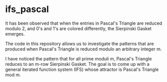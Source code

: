 # ifs_pascal

It has been observed that when the entries in Pascal's Triangle are reduced
modulo 2, and 0's and 1's are colored differently, the Sierpinski
Gasket emerges. 

The code in this repository allows us to investigate the patterns that are produced when 
Pascal's Triangle is reduced modulo an arbitrary integer m.

I have noticed the pattern that for all prime moduli m, Pascal's Triangle reduces to an m-row Sierpinski Gasket. 
The goal is to come up with a general iterated function system (IFS) whose attractor is Pascal's Triangle mod m. 
